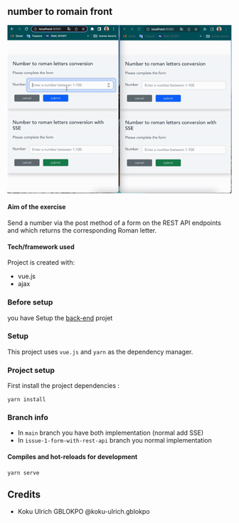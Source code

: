 ## number to romain front
![demo.gif](src%2Fassets%2Fdemo.gif)
#### Aim of the exercise

Send a number via the post method of a form on the REST API endpoints and which returns the corresponding Roman letter.

#### Tech/framework used

Project is created with:

* vue.js
* ajax


### Before setup
you have Setup the [back-end](https://github.com/koku-ulrich/numberToRomain_back) projet

### Setup
This project uses ```vue.js``` and ```yarn``` as the dependency manager.

### Project setup
First install the project dependencies :
```
yarn install
```

### Branch info
- In ```main``` branch you have both implementation (normal add SSE)
- In ```issue-1-form-with-rest-api``` branch you normal implementation


#### Compiles and hot-reloads for development
```
yarn serve
```

## Credits
- Koku Ulrich GBLOKPO @koku-ulrich.gblokpo


